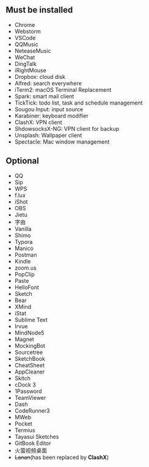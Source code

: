 ## Must be installed

- Chrome
- Webstorm
- VSCode
- QQMusic
- NeteaseMusic
- WeChat
- DingTalk
- iRightMouse
- Dropbox: cloud disk
- Alfred: search everywhere
- iTerm2: macOS Terminal Replacement
- Spark: smart mail client
- TickTick: todo list, task and schedule management
- Sougou Input: input source
- Karabiner: keyboard modifier
- ClashX: VPN client
- ShdowsocksX-NG: VPN client for backup
- Unsplash: Wallpaper client
- Spectacle: Mac window management

## Optional

- QQ
- Sip
- WPS
- f.lux
- iShot
- OBS
- Jietu
- 字由
- Vanilla
- Shimo
- Typora
- Manico
- Postman
- Kindle
- zoom.us
- PopClip
- Paste
- HelloFont
- Sketch
- Bear
- XMind
- iStat
- Sublime Text
- Irvue
- MindNode5
- Magnet
- MockingBot
- Sourcetree
- SketchBook
- CheatSheet
- AppCleaner
- Skitch
- cDock 3
- 1Password
- TeamViewer
- Dash
- CodeRunner3
- MWeb
- Pocket
- Termius
- Tayasui Sketches
- GitBook Editor
- 火萤视频桌面
- ~~Lanan~~(has been replaced by **ClashX**)
